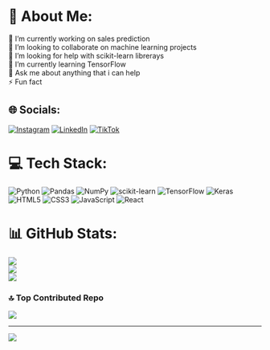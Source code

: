 # 💫 About Me:
🔭 I’m currently working on sales prediction<br>👯 I’m looking to collaborate on machine learning projects<br>🤝 I’m looking for help with scikit-learn librerays<br>🌱 I’m currently learning TensorFlow<br>💬 Ask me about anything that i can help<br>⚡ Fun fact 


## 🌐 Socials:
[![Instagram](https://img.shields.io/badge/Instagram-%23E4405F.svg?logo=Instagram&logoColor=white)](https://instagram.com/lifeinla95) [![LinkedIn](https://img.shields.io/badge/LinkedIn-%230077B5.svg?logo=linkedin&logoColor=white)](https://linkedin.com/in/bmmukhridin) [![TikTok](https://img.shields.io/badge/TikTok-%23000000.svg?logo=TikTok&logoColor=white)](https://tiktok.com/@bmmukhridin) 

# 💻 Tech Stack:
![Python](https://img.shields.io/badge/python-3670A0?style=for-the-badge&logo=python&logoColor=ffdd54) ![Pandas](https://img.shields.io/badge/pandas-%23150458.svg?style=for-the-badge&logo=pandas&logoColor=white) ![NumPy](https://img.shields.io/badge/numpy-%23013243.svg?style=for-the-badge&logo=numpy&logoColor=white) ![scikit-learn](https://img.shields.io/badge/scikit--learn-%23F7931E.svg?style=for-the-badge&logo=scikit-learn&logoColor=white) ![TensorFlow](https://img.shields.io/badge/TensorFlow-%23FF6F00.svg?style=for-the-badge&logo=TensorFlow&logoColor=white) ![Keras](https://img.shields.io/badge/Keras-%23D00000.svg?style=for-the-badge&logo=Keras&logoColor=white)  ![HTML5](https://img.shields.io/badge/html5-%23E34F26.svg?style=for-the-badge&logo=html5&logoColor=white) ![CSS3](https://img.shields.io/badge/css3-%231572B6.svg?style=for-the-badge&logo=css3&logoColor=white) ![JavaScript](https://img.shields.io/badge/javascript-%23323330.svg?style=for-the-badge&logo=javascript&logoColor=%23F7DF1E) ![React](https://img.shields.io/badge/react-%2320232a.svg?style=for-the-badge&logo=react&logoColor=%2361DAFB)    
# 📊 GitHub Stats:
![](https://github-readme-stats-sigma-five.vercel.app/api?username=bmmukhridin&theme=dark&hide_border=false&include_all_commits=false&count_private=false)<br/>
![](https://github-readme-streak-stats.herokuapp.com/?user=bmmukhridin&theme=dark&hide_border=false)<br/>
![](https://github-readme-stats-sigma-five.vercel.app/api/top-langs/?username=bmmukhridin&theme=dark&hide_border=false&include_all_commits=false&count_private=false&layout=compact)

### 🔝 Top Contributed Repo
![](https://github-contributor-stats.vercel.app/api?username=bmmukhridin&limit=5&theme=dark&combine_all_yearly_contributions=true)

---
[![](https://visitcount.itsvg.in/api?id=bmmukhridin&icon=0&color=0)](https://visitcount.itsvg.in)

<!-- Proudly created with GPRM ( https://gprm.itsvg.in ) -->

